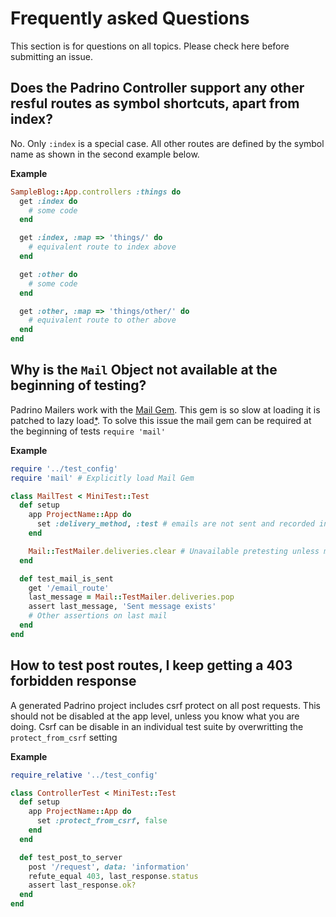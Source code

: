 # Frequently asked Questions

This section is for questions on all topics. Please check here before submitting an issue.

## Does the Padrino Controller support any other resful routes as symbol shortcuts, apart from index?

No. Only `:index` is a special case. All other routes are defined by the symbol name as shown in the second example below.

**Example**

```rb
SampleBlog::App.controllers :things do
  get :index do
    # some code
  end

  get :index, :map => 'things/' do
    # equivalent route to index above
  end

  get :other do
    # some code
  end

  get :other, :map => 'things/other/' do
    # equivalent route to other above
  end
end

```

## Why is the `Mail` Object not available at the beginning of testing?

Padrino Mailers work with the [Mail Gem](https://github.com/mikel/mail). This gem is so slow at loading it is patched to lazy load[*](https://github.com/padrino/padrino-framework/blob/ca2825f0a6fd90e61f07d7a0112c79414b46b7e4/padrino-mailer/lib/padrino-mailer.rb#L44-L47). To solve this issue the mail gem can be required at the beginning of tests `require 'mail'`

**Example**

```rb
require '../test_config'
require 'mail' # Explicitly load Mail Gem

class MailTest < MiniTest::Test
  def setup
    app ProjectName::App do
      set :delivery_method, :test # emails are not sent and recorded in the test mailer
    end

    Mail::TestMailer.deliveries.clear # Unavailable pretesting unless mail required
  end

  def test_mail_is_sent
    get '/email_route'
    last_message = Mail::TestMailer.deliveries.pop
    assert last_message, 'Sent message exists'
    # Other assertions on last mail
  end
end
```

## How to test post routes, I keep getting a 403 forbidden response

A generated Padrino project includes csrf protect on all post requests. This should not be disabled at the app level, unless you know what you are doing. Csrf can be disable in an individual test suite by overwritting the `protect_from_csrf` setting

**Example**

```rb
require_relative '../test_config'

class ControllerTest < MiniTest::Test
  def setup
    app ProjectName::App do
      set :protect_from_csrf, false
    end
  end

  def test_post_to_server
    post '/request', data: 'information'
    refute_equal 403, last_response.status
    assert last_response.ok?
  end
end
```